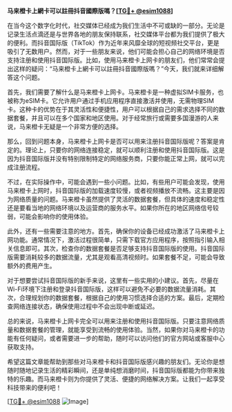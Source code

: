 **马来橙卡上網卡可以註冊抖音國際版嗎？[[TG💪+ @esim1088](https://t.me/s/esim1088)]**

在当今这个数字化时代，社交媒体已经成为我们生活中不可或缺的一部分。无论是记录生活点滴还是与世界各地的朋友保持联系，社交媒体平台都为我们提供了极大的便利。而抖音国际版（TikTok）作为近年来风靡全球的短视频社交平台，更是吸引了无数用户。然而，对于一些朋友来说，他们可能会担心自己的网络环境是否支持注册和使用抖音国际版。比如，使用马来橙卡上网卡的朋友们，他们常常会提出这样的疑问：“马来橙卡上網卡可以註冊抖音國際版嗎？”今天，我们就来详细解答这个问题。

首先，我们需要了解什么是马来橙卡上网卡。马来橙卡是一种虚拟SIM卡服务，也被称为eSIM卡。它允许用户通过手机应用程序直接激活并使用，无需物理SIM卡。这种卡的优势在于其灵活性和便捷性，用户可以根据自己的需求选择不同的数据套餐，并且可以在多个国家和地区使用。对于经常旅行或需要多国漫游的人来说，马来橙卡无疑是一个非常方便的选择。

那么，回到问题本身，马来橙卡上网卡是否可以用来注册抖音国际版呢？答案是肯定的。理论上，只要你的网络连接稳定，就可以顺利注册和使用抖音国际版。这是因为抖音国际版并没有特别限制特定的网络服务商，只要你能正常上网，就可以完成注册流程。

不过，在实际操作中，可能会遇到一些小问题。比如，有些用户可能会发现，使用马来橙卡上网时，抖音国际版的加载速度较慢，或者视频播放不流畅。这主要是因为网络质量的问题。马来橙卡虽然提供了灵活的数据套餐，但具体的速度和稳定性还是要看当地的网络环境以及运营商的服务水平。如果你所在的地区网络信号较弱，可能会影响你的使用体验。

此外，还有一些需要注意的地方。首先，确保你的设备已经成功激活了马来橙卡上网功能。通常情况下，激活过程很简单，只需下载官方应用程序，按照指引输入相关信息即可。其次，检查你的数据套餐是否足够支持抖音国际版的使用。抖音国际版需要消耗较多的数据流量，尤其是观看高清视频时。如果套餐不足，可能会导致额外的费用产生。

对于想要尝试抖音国际版的新手来说，这里有一些实用的小建议。首先，尽量在Wi-Fi环境下注册和登录抖音国际版，这样可以避免不必要的数据流量消耗。其次，合理规划你的数据套餐，根据自己的使用习惯选择合适的方案。最后，定期检查网络连接状态，确保使用过程中不会出现中断或延迟。

总的来说，马来橙卡上网卡完全可以用来注册和使用抖音国际版。只要注意网络质量和数据套餐的管理，就能享受到流畅的使用体验。当然，如果你对马来橙卡的功能有任何疑问，或者需要进一步的帮助，随时可以访问他们的官方网站或客服中心获取支持。

希望这篇文章能帮助到那些对马来橙卡和抖音国际版感兴趣的朋友们。无论你是想随时随地记录生活的精彩瞬间，还是单纯想消磨时间，抖音国际版都能为你带来独特的乐趣。而马来橙卡则为你提供了灵活、便捷的网络解决方案。让我们一起享受科技带来的便利吧！

[[TG💪+ @esim1088](https://t.me/s/esim1088) ![Image](https://i.postimg.cc/4NQfJmqS/Snipaste-2025-05-13-00-14-12.png)]